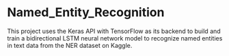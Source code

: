 # Named_Entity_Recognition

This project uses the Keras API with TensorFlow as its backend to build and train a bidirectional LSTM neural network model to recognize named entities in text data
from the NER dataset on Kaggle.
